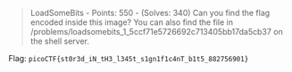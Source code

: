 > LoadSomeBits - Points: 550 - (Solves: 340)
> Can you find the flag encoded inside this image? You can also find the file in /problems/loadsomebits_1_5ccf71e5726692c713405bb17da5cb37 on the shell server.

<TODO>

Flag: `picoCTF{st0r3d_iN_tH3_l345t_s1gn1f1c4nT_b1t5_882756901}`
